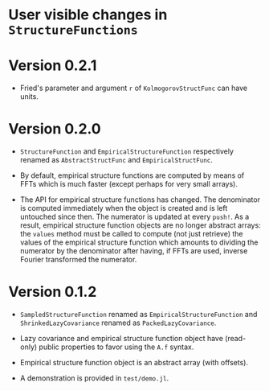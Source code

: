 # User visible changes in `StructureFunctions`

# Version 0.2.1

- Fried's parameter and argument `r` of `KolmogorovStructFunc` can have units.

# Version 0.2.0

- `StructureFunction` and `EmpiricalStructureFunction` respectively renamed as
  `AbstractStructFunc` and `EmpiricalStructFunc`.

- By default, empirical structure functions are computed by means of FFTs which
  is much faster (except perhaps for very small arrays).

- The API for empirical structure functions has changed. The denominator is
  computed immediately when the object is created and is left untouched since
  then. The numerator is updated at every `push!`. As a result, empirical
  structure function objects are no longer abstract arrays: the `values` method
  must be called to compute (not just retrieve) the values of the empirical
  structure function which amounts to dividing the numerator by the denominator
  after having, if FFTs are used, inverse Fourier transformed the numerator.

# Version 0.1.2

- `SampledStructureFunction` renamed as `EmpiricalStructureFunction` and
  `ShrinkedLazyCovariance` renamed as `PackedLazyCovariance`.

- Lazy covariance and empirical structure function object have (read-only)
  public properties to favor using the `A.f` syntax.

- Empirical structure function object is an abstract array (with offsets).

- A demonstration is provided in `test/demo.jl`.
